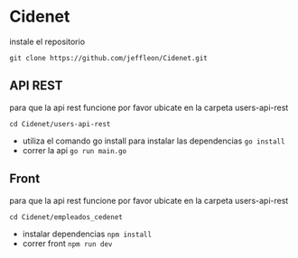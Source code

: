 # Cidenet

instale el repositorio

`git clone https://github.com/jeffleon/Cidenet.git`

## API REST
para que la api rest funcione por favor ubicate en la carpeta users-api-rest

`cd Cidenet/users-api-rest`
* utiliza el comando go install para instalar las dependencias 
`go install`
* correr la api
`go run main.go`

## Front 
para que la api rest funcione por favor ubicate en la carpeta users-api-rest

`cd Cidenet/empleados_cedenet`
* instalar dependencias
`npm install `
* correr front
`npm run dev`





